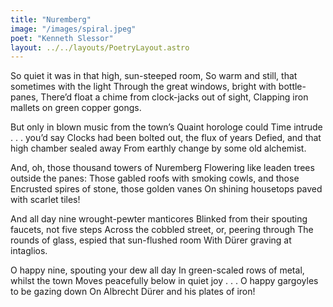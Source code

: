 ```yaml
---
title: "Nuremberg"
image: "/images/spiral.jpeg"
poet: "Kenneth Slessor"
layout: ../../layouts/PoetryLayout.astro
---
```



So quiet it was in that high, sun-steeped room,
So warm and still, that sometimes with the light
Through the great windows, bright with bottle-panes,
There’d float a chime from clock-jacks out of sight,
    Clapping iron mallets on green copper gongs.

But only in blown music from the town’s
Quaint horologe could Time intrude . . . you’d say
Clocks had been bolted out, the flux of years
Defied, and that high chamber sealed away
    From earthly change by some old alchemist.

And, oh, those thousand towers of Nuremberg
Flowering like leaden trees outside the panes:
Those gabled roofs with smoking cowls, and those
Encrusted spires of stone, those golden vanes
    On shining housetops paved with scarlet tiles!

And all day nine wrought-pewter manticores
Blinked from their spouting faucets, not five steps
Across the cobbled street, or, peering through
The rounds of glass, espied that sun-flushed room
    With Dürer graving at intaglios.

O happy nine, spouting your dew all day
In green-scaled rows of metal, whilst the town
Moves peacefully below in quiet joy . . .
O happy gargoyles to be gazing down
    On Albrecht Dürer and his plates of iron!